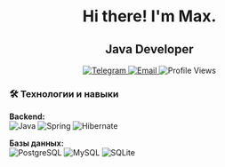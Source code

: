 <h1 align="center"> Hi there! I'm Max. </h1>

<h2 align="center"> Java Developer </h1>
<p align="center">
  <a href="https://t.me/your_username">
    <img src="https://img.shields.io/badge/Telegram-2CA5E0?style=for-the-badge&logo=telegram&logoColor=white" alt="Telegram"/>
  </a>
  <a href="mailto:your.email@example.com">
    <img src="https://img.shields.io/badge/Email-D14836?style=for-the-badge&logo=gmail&logoColor=white" alt="Email"/>
  </a>
  <a>
  <img src="https://komarev.com/ghpvc/?username=Mr-Brick1&style=flat-square&color=blue" alt="Profile Views"/>
  </a>
</p>



### 🛠️ Технологии и навыки

**Backend:**  
![Java](https://img.shields.io/badge/Java-ED8B00?logo=openjdk&logoColor=white)
![Spring](https://img.shields.io/badge/Spring-6DB33F?logo=spring)
![Hibernate](https://img.shields.io/badge/Hibernate-59666C?logo=hibernate)

**Базы данных:**  
![PostgreSQL](https://img.shields.io/badge/PostgreSQL-4169E1?logo=postgresql)
![MySQL](https://img.shields.io/badge/MySQL-4479A1?logo=mysql)
![SQLite](https://img.shields.io/badge/SQLite-blue)

<!--
**Mr-Brick1/Mr-Brick1** is a ✨ _special_ ✨ repository because its `README.md` (this file) appears on your GitHub profile.

Here are some ideas to get you started:

- 🔭 I’m currently working on ...
- 🌱 I’m currently learning ...
- 👯 I’m looking to collaborate on ...
- 🤔 I’m looking for help with ...
- 💬 Ask me about ...
- 📫 How to reach me: ...
- 😄 Pronouns: ...
- ⚡ Fun fact: ...
-->
